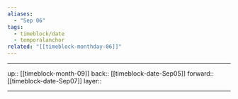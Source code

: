 ```yaml
---
aliases:
  - "Sep 06"
tags:
  - timeblock/date
  - temporalanchor
related: "[[timeblock-monthday-06]]"
---
```




***

up:: [[timeblock-month-09]]
back:: [[timeblock-date-Sep05]]
forward:: [[timeblock-date-Sep07]]
layer:: 

***
